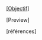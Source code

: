 [[Objectif]]([url](https://github.com/SpiritixCS/ToolBox/edit/UPdated/README.md))




[Preview]



[références]
